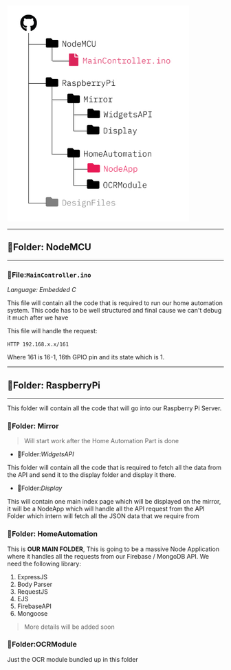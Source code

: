  ![Speculo File Structure](https://github.com/rijinmk/speculo-home-automation/blob/master/DesignFiles/GitHubFileStructure.jpg)

---

## 📁Folder: **NodeMCU**

---

### 📝File:`MainController.ino`
_Language: Embedded C_

This file will contain all the code that is required to run our home automation system. This code has to be well structured and final cause we can't debug it much after we have 

This file will handle the request:
```
HTTP 192.168.x.x/161
```
Where 161 is 16-1, 16th GPIO pin and its state which is 1.

---

## 📁Folder: **RaspberryPi**

---

This folder will contain all the code that will go into our Raspberry Pi Server.

### 📁Folder: **Mirror**

 > Will start work after the Home Automation Part is done

- 📁Folder:*WidgetsAPI*

This folder will contain all the code that is required to fetch all the data from the API and send it to the display folder and display it there. 

-  📁Folder:*Display*

This will contain one main index page which will be displayed on the mirror, it will be a NodeApp which will handle all the API request from the API Folder which intern will fetch all the JSON data that we require from 

### 📁Folder: **HomeAutomation**

This is **OUR MAIN FOLDER**, This is going to be a massive Node Application where it handles all the requests from our Firebase / MongoDB API. We need the following library:

1. ExpressJS 
2. Body Parser
3. RequestJS
4. EJS
5. FirebaseAPI
6. Mongoose

 > More details will be added soon

### 📁Folder:**OCRModule**

Just the OCR module bundled up in this folder



